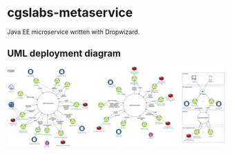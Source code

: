 # cgslabs-metaservice
Java EE microservice written with Dropwizard.  

## UML deployment diagram
![event_architecture](event_architecture.jpg)
